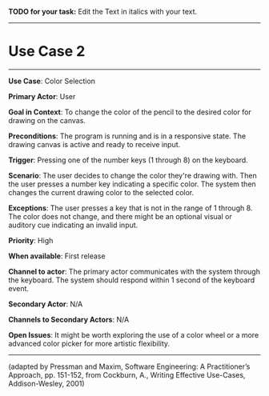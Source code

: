 **TODO for your task:** Edit the Text in italics with your text.

<hr>

# Use Case 2

<hr>

**Use Case**: Color Selection

**Primary Actor**: User

**Goal in Context**: To change the color of the pencil to the desired color for drawing on the canvas.

**Preconditions**: The program is running and is in a responsive state.
The drawing canvas is active and ready to receive input.

**Trigger**: Pressing one of the number keys (1 through 8) on the keyboard.
  
**Scenario**: The user decides to change the color they're drawing with. Then the user presses a number key indicating a specific color. The system then changes the current drawing color to the selected color.
 
**Exceptions**: The user presses a key that is not in the range of 1 through 8. The color does not change, and there might be an optional visual or auditory cue indicating an invalid input.

**Priority**: High

**When available**: First release

**Channel to actor**: The primary actor communicates with the system through the keyboard. The system should respond within 1 second of the keyboard event.

**Secondary Actor**: N/A

**Channels to Secondary Actors**: N/A

**Open Issues**: It might be worth exploring the use of a color wheel or a more advanced color picker for more artistic flexibility.

<hr>



(adapted by Pressman and Maxim, Software Engineering: A Practitioner’s Approach, pp. 151-152, from Cockburn,
A., Writing Effective Use-Cases, Addison-Wesley, 2001)
